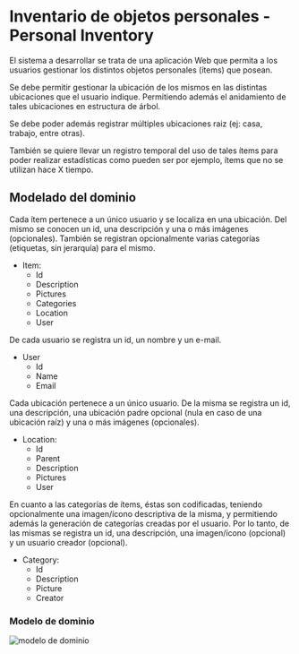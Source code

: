 # Inventario de objetos personales - Personal Inventory

El sistema a desarrollar se trata de una aplicación Web que permita a los usuarios gestionar los distintos objetos personales (ítems) que posean.

Se debe permitir gestionar la ubicación de los mismos en las distintas ubicaciones que el usuario indique. Permitiendo además el anidamiento de tales ubicaciones en estructura de árbol.

Se debe poder además registrar múltiples ubicaciones raiz (ej: casa, trabajo, entre otras).

También se quiere llevar un registro temporal del uso de tales ítems para poder realizar estadísticas como pueden ser por ejemplo, ítems que no se utilizan hace X tiempo.

## Modelado del dominio

Cada ítem pertenece a un único usuario y se localiza en una ubicación. Del mismo se conocen un id, una descripción y una o más imágenes (opcionales). También se registran opcionalmente varias categorías (etiquetas, sin jerarquía) para el mismo.

* Item:
  * Id
  * Description
  * Pictures
  * Categories
  * Location
  * User

De cada usuario se registra un id, un nombre y un e-mail.

* User
  * Id
  * Name
  * Email

Cada ubicación pertenece a un único usuario. De la misma se registra un id, una descripción, una ubicación padre opcional (nula en caso de una ubicación raíz) y una o más imágenes (opcionales).

* Location:
  * Id
  * Parent
  * Description
  * Pictures
  * User

En cuanto a las categorías de ítems, éstas son codificadas, teniendo opcionalmente una imagen/ícono descriptiva de la misma, y permitiendo además la generación de categorías creadas por el usuario. Por lo tanto, de las mismas se registra un id, una descripción, una imagen/ícono (opcional) y un usuario creador (opcional).

* Category:
  * Id
  * Description
  * Picture
  * Creator

### Modelo de dominio

![modelo de dominio](http://www.plantuml.com/plantuml/svg/XP7DQWCn38JlVWgnnq920ZsKK4gWfqAlVG1X3ut8-WTREPJITwysBixsb8jME_f67knZKwvwYRCxIG1vgNv6xoFqb4DpphMpfCAL8wKSq53eQRSIAwVp8ZxkdFCpjqOV3PM-7P44AuaZx8F8ChkVF-HD4M-8RVLLYafEzbV4wwMYMUjPyPche0tdUpRHm7lkONZjExxk68o_vfxs4sreUfXwnWELt01wMKtxU0Gv48SeIPfMDcwn6T2v_J_kcNnEAaXmGrr80tVRxPusXIkItZnkX5zXKx_WPHs2AAzElDRXiUoeYWI_v3yY1NlfNm00)
